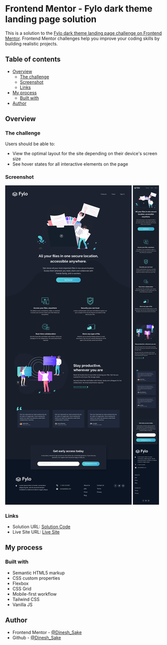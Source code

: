 # Frontend Mentor - Fylo dark theme landing page solution

This is a solution to the [Fylo dark theme landing page challenge on Frontend Mentor](https://www.frontendmentor.io/challenges/fylo-dark-theme-landing-page-5ca5f2d21e82137ec91a50fd). Frontend Mentor challenges help you improve your coding skills by building realistic projects.

## Table of contents

- [Overview](#overview)
  - [The challenge](#the-challenge)
  - [Screenshot](#screenshot)
  - [Links](#links)
- [My process](#my-process)
  - [Built with](#built-with)
- [Author](#author)

## Overview

### The challenge

Users should be able to:

- View the optimal layout for the site depending on their device's screen size
- See hover states for all interactive elements on the page

### Screenshot

![desktop design](./assets/design/desktop-design.jpg)
![mobile design](./assets/design/mobile-design.jpg)

### Links

- Solution URL: [Solution Code](https://www.github.com/Nrupatungan/fylo-dark-theme-landing-page)
- Live Site URL: [Live Site](https://nrupatungan.github.io/fylo-dark-theme-landing-page/)

## My process

### Built with

- Semantic HTML5 markup
- CSS custom properties
- Flexbox
- CSS Grid
- Mobile-first workflow
- Tailwind CSS
- Vanilla JS

## Author

- Frontend Mentor - [@Dinesh_Sake](https://www.frontendmentor.io/profile/Nrupatungan)
- Github - [@Dinesh_Sake](https://www.github.com/Nrupatungan)
